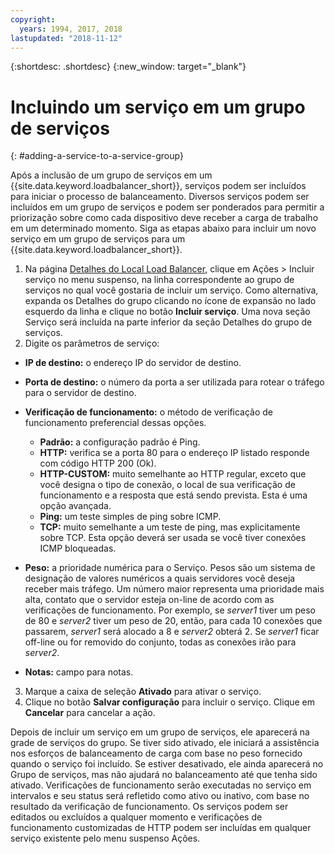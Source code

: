 ```yaml
---
copyright:
  years: 1994, 2017, 2018
lastupdated: "2018-11-12"
---
```


{:shortdesc: .shortdesc}
{:new_window: target="_blank"}

# Incluindo um serviço em um grupo de serviços
{: #adding-a-service-to-a-service-group}

Após a inclusão de um grupo de serviços em um
{{site.data.keyword.loadbalancer_short}}, serviços podem ser incluídos para
iniciar o processo de balanceamento. Diversos serviços podem ser incluídos em um grupo de
serviços e podem ser ponderados para permitir a priorização sobre como cada dispositivo
deve receber a carga de trabalho em um determinado momento. Siga as etapas abaixo para
incluir um novo serviço em um grupo de serviços para um
{{site.data.keyword.loadbalancer_short}}.

1. Na página [Detalhes do Local Load
Balancer](/docs/infrastructure/local-load-balancer?topic=local-load-balancer-viewing-local-load-balancer-details), clique em Ações > Incluir serviço no menu
suspenso, na linha correspondente ao grupo de serviços no qual você gostaria de incluir
um serviço. Como alternativa, expanda os Detalhes do grupo clicando no ícone de expansão
no lado esquerdo da linha e clique no botão **Incluir serviço**. Uma
nova seção Serviço será incluída na parte inferior da seção Detalhes do grupo de serviços.
2. Digite os parâmetros de serviço:
  - **IP de destino:** o endereço IP do servidor de destino.
  - **Porta de destino:** o número da porta a ser utilizada para rotear o tráfego para o servidor de destino.
  - **Verificação de funcionamento:** o método de verificação de funcionamento preferencial dessas opções.

     - **Padrão:** a configuração padrão é Ping.
     - **HTTP:** verifica se a porta 80 para o endereço IP listado responde com código HTTP 200 (Ok).
     - **HTTP-CUSTOM:** muito semelhante ao HTTP regular, exceto que você designa o tipo de conexão, o local de sua verificação de funcionamento e a resposta que está sendo prevista. Esta é uma opção avançada.
     - **Ping:** um teste simples de ping sobre ICMP.
     - **TCP:** muito semelhante a um teste de ping, mas explicitamente sobre TCP. Esta opção deverá ser usada se você tiver conexões ICMP bloqueadas.
  - **Peso:** a prioridade numérica para o Serviço. Pesos são um sistema de designação de valores numéricos a quais servidores você deseja receber mais tráfego. Um número maior representa uma prioridade mais alta, contato que o servidor esteja on-line de acordo com as verificações de funcionamento. Por exemplo, se _server1_ tiver um peso de 80 e _server2_ tiver um peso de 20, então, para cada 10 conexões que passarem, _server1_ será alocado a 8 e _server2_ obterá 2. Se _server1_ ficar off-line ou for removido do conjunto, todas as conexões irão para _server2_.
  - **Notas:** campo para notas.
3. Marque a caixa de seleção **Ativado** para ativar o serviço.
4. Clique no botão **Salvar configuração** para incluir o serviço. Clique em **Cancelar** para cancelar a ação.

Depois de incluir um serviço em um grupo de serviços, ele aparecerá na grade de
serviços do grupo. Se tiver sido ativado, ele iniciará a assistência nos esforços de
balanceamento de carga com base no peso fornecido quando o serviço foi incluído. Se
estiver desativado, ele ainda aparecerá no Grupo de serviços, mas não ajudará no
balanceamento até que tenha sido ativado. Verificações de funcionamento serão executadas
no serviço em intervalos e seu status será refletido como ativo ou inativo, com
base no resultado da verificação de funcionamento. Os serviços podem ser editados ou
excluídos a qualquer momento e verificações de funcionamento customizadas de HTTP podem
ser incluídas em qualquer serviço existente pelo menu suspenso Ações.
